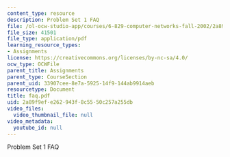 ```yaml
---
content_type: resource
description: Problem Set 1 FAQ
file: /ol-ocw-studio-app/courses/6-829-computer-networks-fall-2002/2a89f9efe262943f8c5550c257a255db_faq.pdf
file_size: 41501
file_type: application/pdf
learning_resource_types:
- Assignments
license: https://creativecommons.org/licenses/by-nc-sa/4.0/
ocw_type: OCWFile
parent_title: Assignments
parent_type: CourseSection
parent_uid: 33907cee-8e7a-5925-14f9-144ab9914aeb
resourcetype: Document
title: faq.pdf
uid: 2a89f9ef-e262-943f-8c55-50c257a255db
video_files:
  video_thumbnail_file: null
video_metadata:
  youtube_id: null
---
```

Problem Set 1 FAQ